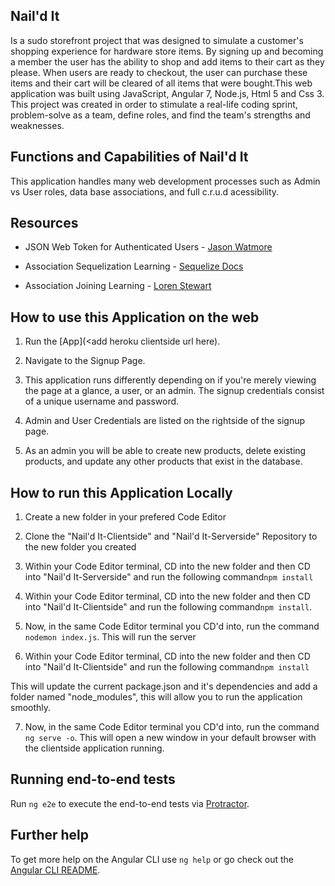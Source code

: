 ## Nail'd It
Is a sudo storefront project that was designed to simulate a customer's shopping experience for hardware store items. By signing up and becoming a member the user has the ability to shop and add items to their cart as they please. When users are ready to checkout, the user can purchase these items and their cart will be cleared of all items that were bought.This web application was built using JavaScript, Angular 7, Node.js, Html 5 and Css 3. This project was created in order to stimulate a real-life coding sprint, problem-solve as a team, define roles, and find the team's strengths and weaknesses. 

## Functions and Capabilities of Nail'd It

This application handles many web development processes such as Admin vs User roles, data base associations, and full c.r.u.d acessibility.

## Resources 

- JSON Web Token for Authenticated Users - [Jason Watmore](http://jasonwatmore.com/post/2018/11/22/angular-7-role-based-authorization-tutorial-with-example)

- Association Sequelization Learning - [Sequelize Docs](http://docs.sequelizejs.com/manual/tutorial/associations.html)

- Association Joining Learning - [Loren Stewart](https://lorenstewart.me/2016/09/12/sequelize-table-associations-joins/)

## How to use this Application on the web

1. Run the [App](<add heroku clientside url here).

2. Navigate to the Signup Page.

3. This application runs differently depending on if you're merely viewing the page at a glance, a user, or an admin. The signup credentials consist of a unique username and password.

4. Admin and User Credentials are listed on the rightside of the signup page.

5. As an admin you will be able to create new products, delete existing products, and update any other products that exist in the database.

## How to run this Application Locally

1. Create a new folder in your prefered Code Editor

2. Clone the "Nail'd It-Clientside" and "Nail'd It-Serverside" Repository to the new folder you created

3. Within your Code Editor terminal, CD into the new folder and then CD into "Nail'd It-Serverside" and run the following command```npm install```

4. Within your Code Editor terminal, CD into the new folder and then CD into "Nail'd It-Clientside" and run the following command```npm install```.

5. Now, in the same Code Editor terminal you CD'd into, run the command ```nodemon index.js```. This will run the server

6. Within your Code Editor terminal, CD into the new folder and then CD into "Nail'd It-Clientside" and run the following command```npm install```

This will update the current package.json and it's dependencies and add a folder named "node_modules", this will allow you to run the application smoothly.

7. Now, in the same Code Editor terminal you CD'd into, run the command ```ng serve -o```. This will open a new window in your default browser with the clientside application running.

## Running end-to-end tests

Run `ng e2e` to execute the end-to-end tests via [Protractor](http://www.protractortest.org/).

## Further help

To get more help on the Angular CLI use `ng help` or go check out the [Angular CLI README](https://github.com/angular/angular-cli/blob/master/README.md).
